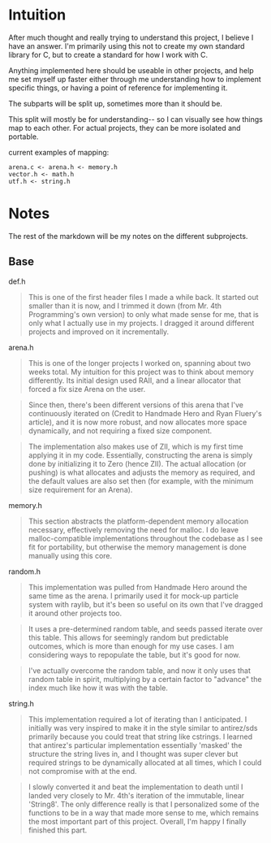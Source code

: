 
# Intuition

After much thought and really trying to understand this project, I believe
I have an answer. I'm primarily using this not to create my own standard
library for C, but to create a standard for how I work with C.

Anything implemented here should be useable in other projects, and help me
set myself up faster either through me understanding how to implement
specific things, or having a point of reference for implementing it.

The subparts will be split up, sometimes more than it should be.

This split will mostly be for understanding-- so I can visually see how things
map to each other. For actual projects, they can be more isolated and portable.

current examples of mapping:
```
arena.c <- arena.h <- memory.h
vector.h <- math.h
utf.h <- string.h
```

# Notes

The rest of the markdown will be my notes on the different subprojects.

## Base

def.h

> This is one of the first header files I made a while back. It started out
> smaller than it is now, and I trimmed it down (from Mr. 4th Programming's own
> version) to only what made sense for me, that is only what I actually use in
> my projects. I dragged it around different projects and improved on it
> incrementally.

arena.h

> This is one of the longer projects I worked on, spanning about two weeks total.
> My intuition for this project was to think about memory differently.
> Its initial design used RAII, and a linear allocator that forced a fix
> size Arena on the user.

> Since then, there's been different versions of this arena that I've continuously
> iterated on (Credit to Handmade Hero and Ryan Fluery's article), and it is
> now more robust, and now allocates more space dynamically, and not
> requiring a fixed size component.

> The implementation also makes use of ZII, which is my first time applying it
> in my code. Essentially, constructing the arena is simply done by initializing
> it to Zero (hence ZII). The actual allocation (or pushing) is what allocates
> and adjusts the memory as required, and the default values are also set then
> (for example, with the minimum size requirement for an Arena).

memory.h

> This section abstracts the platform-dependent memory allocation necessary,
> effectively removing the need for malloc. I do leave malloc-compatible
> implementations throughout the codebase as I see fit for portability, but
> otherwise the memory management is done manually using this core.

random.h

> This implementation was pulled from Handmade Hero around the same time as
> the arena. I primarily used it for mock-up particle system with raylib, but
> it's been so useful on its own that I've dragged it around other projects too.

> It uses a pre-determined random table, and seeds passed iterate over this table.
> This allows for seemingly random but predictable outcomes, which is more than
> enough for my use cases. I am considering ways to repopulate the table, but
> it's good for now.

> I've actually overcome the random table, and now it only uses that random
> table in spirit, multiplying by a certain factor to "advance" the index
> much like how it was with the table.

string.h

> This implementation required a lot of iterating than I anticipated. I initially
> was very inspired to make it in the style similar to antirez/sds primarily
> because you could treat that string like cstrings. I learned that antirez's
> particular implementation essentially 'masked' the structure the string lives
> in, and I thought was super clever but required strings to be dynamically
> allocated at all times, which I could not compromise with at the end.

> I slowly converted it and beat the implementation to death until I landed
> very closely to Mr. 4th's iteration of the immutable, linear 'String8'.
> The only difference really is that I personalized some of the functions to
> be in a way that made more sense to me, which remains the most important
> part of this project. Overall, I'm happy I finally finished this part.
